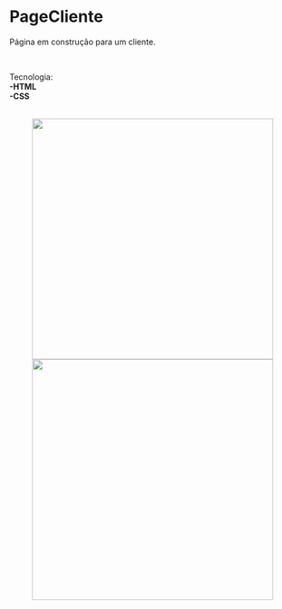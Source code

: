 # PageCliente
<p>Página em construção para um cliente.<p>
<br>

<p>Tecnologia:<br>
<b>
   -HTML
<br>
   -CSS
</b>
</p>
<br>

<div align="center">
  <img src="img/page.gif" height="425">
  <img src="img/pagemobile.gif" height="425">  
</div>
